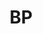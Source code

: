 ---
layout: prefab
title: BP
data_file: BP
parent: Prefabs
nav_exclude: true
search_exclude: false
---